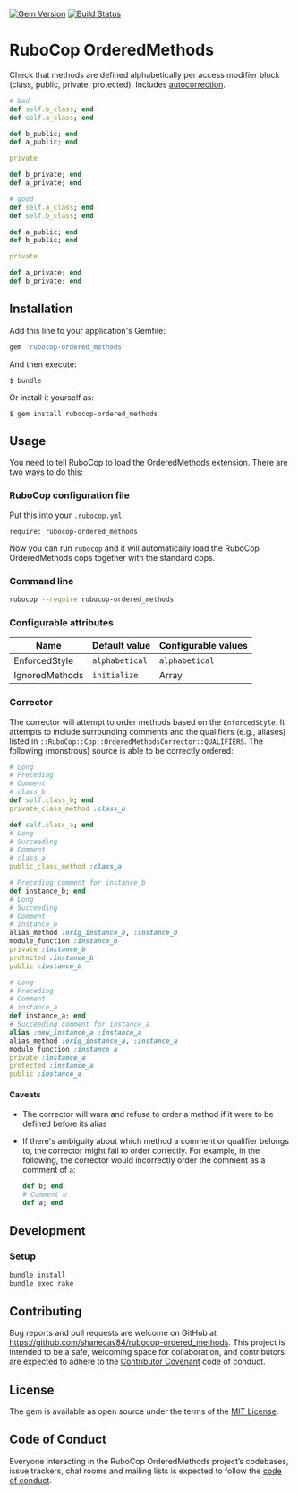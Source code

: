 [![Gem Version](https://badge.fury.io/rb/rubocop-ordered_methods.svg)](https://badge.fury.io/rb/rubocop-ordered_methods)
[![Build Status](https://travis-ci.org/shanecav84/rubocop-ordered_methods.svg?branch=master)](https://travis-ci.org/shanecav84/rubocop-ordered_methods)

# RuboCop OrderedMethods

Check that methods are defined alphabetically per access modifier block (class, 
public, private, protected). Includes [autocorrection](#corrector).

```ruby
# bad
def self.b_class; end
def self.a_class; end

def b_public; end
def a_public; end

private

def b_private; end
def a_private; end

# good
def self.a_class; end
def self.b_class; end

def a_public; end
def b_public; end

private

def a_private; end
def b_private; end
```

## Installation

Add this line to your application's Gemfile:

```ruby
gem 'rubocop-ordered_methods'
```

And then execute:

    $ bundle

Or install it yourself as:

    $ gem install rubocop-ordered_methods

## Usage

You need to tell RuboCop to load the OrderedMethods extension. There are two
ways to do this:

### RuboCop configuration file

Put this into your `.rubocop.yml`.

```
require: rubocop-ordered_methods
```

Now you can run `rubocop` and it will automatically load the RuboCop OrderedMethods
cops together with the standard cops.

### Command line

```bash
rubocop --require rubocop-ordered_methods
```

### Configurable attributes

Name | Default value | Configurable values
--- | --- | ---
EnforcedStyle | `alphabetical` | `alphabetical`
IgnoredMethods | `initialize` | Array

### Corrector

The corrector will attempt to order methods based on the `EnforcedStyle`. It attempts to
include surrounding comments and the qualifiers (e.g., aliases) listed in
`::RuboCop::Cop::OrderedMethodsCorrector::QUALIFIERS`. The following (monstrous)
source is able to be correctly ordered:

```ruby
# Long
# Preceding
# Comment
# class_b
def self.class_b; end
private_class_method :class_b

def self.class_a; end
# Long
# Succeeding
# Comment
# class_a
public_class_method :class_a

# Preceding comment for instance_b
def instance_b; end
# Long
# Succeeding
# Comment
# instance_b
alias_method :orig_instance_b, :instance_b
module_function :instance_b
private :instance_b
protected :instance_b
public :instance_b

# Long
# Preceding
# Comment
# instance_a
def instance_a; end
# Succeeding comment for instance_a
alias :new_instance_a :instance_a
alias_method :orig_instance_a, :instance_a
module_function :instance_a
private :instance_a
protected :instance_a
public :instance_a
```

#### Caveats

* The corrector will warn and refuse to order a method if it were to be
  defined before its alias
* If there's ambiguity about which method a comment or qualifier belongs to,
  the corrector might fail to order correctly. For example, in the following, 
  the corrector would incorrectly order the comment as a comment of `a`:

  ```ruby
  def b; end
  # Comment b
  def a; end
  ```

## Development

### Setup

```bash
bundle install
bundle exec rake
```

## Contributing

Bug reports and pull requests are welcome on GitHub at 
https://github.com/shanecav84/rubocop-ordered_methods. This project is intended 
to be a safe, welcoming space for collaboration, and contributors are expected 
to adhere to the [Contributor Covenant](http://contributor-covenant.org) code of
 conduct.

## License

The gem is available as open source under the terms of the 
[MIT License](https://opensource.org/licenses/MIT).

## Code of Conduct

Everyone interacting in the RuboCop OrderedMethods project’s codebases, issue 
trackers, chat rooms and mailing lists is expected to follow the 
[code of conduct](https://github.com/shanecav84/rubocop-ordered_methods/blob/master/CODE_OF_CONDUCT.md).
